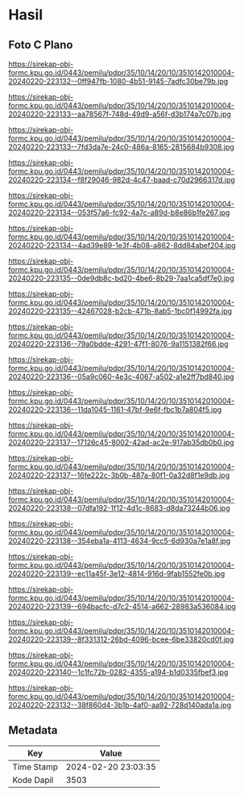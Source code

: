 # Hasil

## Foto C Plano

https://sirekap-obj-formc.kpu.go.id/0443/pemilu/pdpr/35/10/14/20/10/3510142010004-20240220-223132--0ff947fb-1080-4b51-9145-7adfc30be79b.jpg

https://sirekap-obj-formc.kpu.go.id/0443/pemilu/pdpr/35/10/14/20/10/3510142010004-20240220-223133--aa78567f-748d-49d9-a56f-d3b174a7c07b.jpg

https://sirekap-obj-formc.kpu.go.id/0443/pemilu/pdpr/35/10/14/20/10/3510142010004-20240220-223133--7fd3da7e-24c0-486a-8165-2815684b9308.jpg

https://sirekap-obj-formc.kpu.go.id/0443/pemilu/pdpr/35/10/14/20/10/3510142010004-20240220-223134--f8f29046-982d-4c47-baad-c70d2966317d.jpg

https://sirekap-obj-formc.kpu.go.id/0443/pemilu/pdpr/35/10/14/20/10/3510142010004-20240220-223134--053f57a6-fc92-4a7c-a89d-b8e86b1fe267.jpg

https://sirekap-obj-formc.kpu.go.id/0443/pemilu/pdpr/35/10/14/20/10/3510142010004-20240220-223134--4ad39e89-1e3f-4b08-a862-8dd84abef204.jpg

https://sirekap-obj-formc.kpu.go.id/0443/pemilu/pdpr/35/10/14/20/10/3510142010004-20240220-223135--0de9db8c-bd20-4be6-8b29-7aa1ca5df7e0.jpg

https://sirekap-obj-formc.kpu.go.id/0443/pemilu/pdpr/35/10/14/20/10/3510142010004-20240220-223135--42467028-b2cb-471b-8ab5-1bc0f14992fa.jpg

https://sirekap-obj-formc.kpu.go.id/0443/pemilu/pdpr/35/10/14/20/10/3510142010004-20240220-223136--79a0bdde-4291-47f1-8076-9a1151382f66.jpg

https://sirekap-obj-formc.kpu.go.id/0443/pemilu/pdpr/35/10/14/20/10/3510142010004-20240220-223136--05a9c060-4e3c-4067-a502-a1e2ff7bd840.jpg

https://sirekap-obj-formc.kpu.go.id/0443/pemilu/pdpr/35/10/14/20/10/3510142010004-20240220-223136--11da1045-1161-47bf-9e6f-fbc1b7a804f5.jpg

https://sirekap-obj-formc.kpu.go.id/0443/pemilu/pdpr/35/10/14/20/10/3510142010004-20240220-223137--17126c45-8002-42ad-ac2e-917ab35db0b0.jpg

https://sirekap-obj-formc.kpu.go.id/0443/pemilu/pdpr/35/10/14/20/10/3510142010004-20240220-223137--16fe222c-3b0b-487a-80f1-0a32d8f1e9db.jpg

https://sirekap-obj-formc.kpu.go.id/0443/pemilu/pdpr/35/10/14/20/10/3510142010004-20240220-223138--07dfa192-1f12-4d1c-8683-d8da73244b06.jpg

https://sirekap-obj-formc.kpu.go.id/0443/pemilu/pdpr/35/10/14/20/10/3510142010004-20240220-223138--354eba1a-4113-4634-9cc5-6d930a7e1a8f.jpg

https://sirekap-obj-formc.kpu.go.id/0443/pemilu/pdpr/35/10/14/20/10/3510142010004-20240220-223139--ec11a45f-3e12-4814-916d-9fab1552fe0b.jpg

https://sirekap-obj-formc.kpu.go.id/0443/pemilu/pdpr/35/10/14/20/10/3510142010004-20240220-223139--694bacfc-d7c2-4514-a662-28983a536084.jpg

https://sirekap-obj-formc.kpu.go.id/0443/pemilu/pdpr/35/10/14/20/10/3510142010004-20240220-223139--8f331312-26bd-4096-bcee-6be33820cd0f.jpg

https://sirekap-obj-formc.kpu.go.id/0443/pemilu/pdpr/35/10/14/20/10/3510142010004-20240220-223140--1c1fc72b-0282-4355-a194-b1d0335fbef3.jpg

https://sirekap-obj-formc.kpu.go.id/0443/pemilu/pdpr/35/10/14/20/10/3510142010004-20240220-223132--38f860d4-3b1b-4af0-aa92-728d140ada1a.jpg


## Metadata

| Key        | Value               |
| ---------- | ------------------- |
| Time Stamp | 2024-02-20 23:03:35 |
| Kode Dapil | 3503                |



